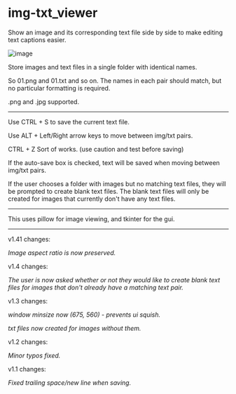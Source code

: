# img-txt_viewer
Show an image and its corresponding text file side by side to make editing text captions easier.

![image](https://user-images.githubusercontent.com/70049990/220445796-ea8c9b05-3a89-46cb-81f9-e291589d6c07.png)

Store images and text files in a single folder with identical names.

So 01.png and 01.txt and so on. The names in each pair should match, but no particular formatting is required.

.png and .jpg supported.

__________

Use CTRL + S to save the current text file.

Use ALT + Left/Right arrow keys to move between img/txt pairs.

CTRL + Z Sort of works. (use caution and test before saving)

If the auto-save box is checked, text will be saved when moving between img/txt pairs.

If the user chooses a folder with images but no matching text files, they will be prompted to create blank text files. The blank text files will only be created for images that currently don't have any text files.

__________

This uses pillow for image viewing, and tkinter for the gui.

__________

v1.41 changes:

*Image aspect ratio is now preserved.*

v1.4 changes:

*The user is now asked whether or not they would like to create blank text files for images that don't already have a matching text pair.*

v1.3 changes:

*window minsize now (675, 560) - prevents ui squish.*

*txt files now created for images without them.*

v1.2 changes:

*Minor typos fixed.*

v1.1 changes:

*Fixed trailing space/new line when saving.*
